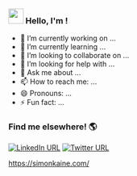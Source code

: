 ### <img src="https://raw.githubusercontent.com/MartinHeinz/MartinHeinz/master/wave.gif" width="30px"> Hello, I'm !

- 🔭 I’m currently working on ...
- 🌱 I’m currently learning ...
- 👯 I’m looking to collaborate on ...
- 🤔 I’m looking for help with ...
- 💬 Ask me about ...
- 📫 How to reach me: ...
- 😄 Pronouns: ...
- ⚡ Fun fact: ...


### Find me elsewhere! :earth_americas:

[![LinkedIn URL](https://img.shields.io/badge/linkedin-%230077B5.svg?style=for-the-badge&logo=linkedin&logoColor=white)](https://www.linkedin.com/in/simonbishopkaine/)
[![Twitter URL](https://img.shields.io/badge/<handle>-%231DA1F2.svg?style=for-the-badge&logo=Twitter&logoColor=white)](https://twitter.com/simonbkaine)

https://simonkaine.com/
